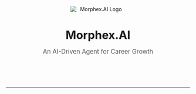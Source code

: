 
<div style="text-align: center; padding: 40px 0;">
  <img src="https://github.com/user-attachments/assets/d3c083f3-83a2-4407-a5ea-15c31505dcca" 
       alt="Morphex.AI Logo" 
       style="max-width: 150px; display: block; margin: 0 auto 20px;">
  <h1 style="font-size: 2.2em; margin-bottom: 10px;">Morphex.AI</h1>
  <p style="font-size: 1.2em; color: #555;">An AI-Driven Agent for Career Growth</p>
</div>

<hr style="border: 1px solid #eee; margin: 30px 0;">
